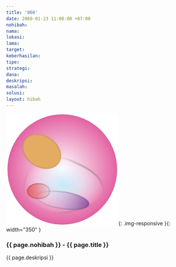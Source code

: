```yaml
---
title: '060'
date: 2060-01-23 11:08:00 +07:00
nohibah: 
nama: 
lokasi: 
lama: 
target: 
keberhasilan: 
tipe: 
strategi: 
dana: 
deskripsi: 
masalah: 
solusi: 
layout: hibah
---
```


![060](/static/img/hibahcms/060.png){: .img-responsive }{: width="350" }

### {{ page.nohibah }} - {{ page.title }}

{{ page.deskripsi }}
